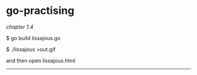 # go-practising

*chapter 1.4*

$ go build lissajous.go

$ ./lissajous >out.gif

and then open lissajous.html

***


